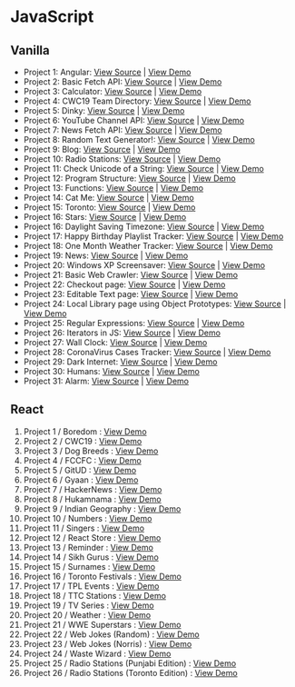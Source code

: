 # JavaScript

## Vanilla

- Project 1: Angular: [View Source](https://github.com/tpkahlon/javascript) | [View Demo](https://elegant-mccarthy-ef40e6.netlify.com/#!/)
- Project 2: Basic Fetch API: [View Source](https://github.com/tpkahlon/javascript) | [View Demo](https://tpkahlon.github.io/javascript/basic-fetch-api)
- Project 3: Calculator: [View Source](https://github.com/tpkahlon/javascript) | [View Demo](https://tpkahlon.github.io/javascript/calculator)
- Project 4: CWC19 Team Directory: [View Source](https://github.com/tpkahlon/javascript) | [View Demo](https://upbeat-golick-be5f11.netlify.com/#!/)
- Project 5: Dinky: [View Source](https://github.com/tpkahlon/javascript) | [View Demo](https://tpkahlon.github.io/javascript/dinky)
- Project 6: YouTube Channel API: [View Source](https://github.com/tpkahlon/javascript) | [View Demo](https://tpkahlon.github.io/javascript/jaanmahal-vlogs)
- Project 7: News Fetch API: [View Source](https://github.com/tpkahlon/javascript) | [View Demo](https://tpkahlon.github.io/javascript/news-fetch-api)
- Project 8: Random Text Generator!: [View Source](https://github.com/tpkahlon/javascript) | [View Demo](https://tpkahlon.github.io/javascript/random-text-generator)
- Project 9: Blog: [View Source](https://github.com/tpkahlon/javascript) | [View Demo](https://quirky-benz-c762ef.netlify.com/)
- Project 10: Radio Stations: [View Source](https://github.com/tpkahlon/javascript) | [View Demo](https://tpkahlon.github.io/javascript/radio-app)
- Project 11: Check Unicode of a String: [View Source](https://github.com/tpkahlon/javascript) | [View Demo](https://tpkahlon.github.io/javascript/check-unicode)
- Project 12: Program Structure: [View Source](https://github.com/tpkahlon/javascript) | [View Demo](https://tpkahlon.github.io/javascript/program-structure)
- Project 13: Functions: [View Source](https://github.com/tpkahlon/javascript) | [View Demo](https://tpkahlon.github.io/javascript/functions)
- Project 14: Cat Me: [View Source](https://github.com/tpkahlon/javascript) | [View Demo](https://tpkahlon.github.io/javascript/cat-gallery)
- Project 15: Toronto: [View Source](https://github.com/tpkahlon/javascript) | [View Demo](https://tpkahlon.github.io/javascript/toronto)
- Project 16: Stars: [View Source](https://github.com/tpkahlon/javascript) | [View Demo](https://tpkahlon.github.io/javascript/stars)
- Project 16: Daylight Saving Timezone: [View Source](https://github.com/tpkahlon/javascript) | [View Demo](https://tpkahlon.github.io/javascript/1)
- Project 17: Happy Birthday Playlist Tracker: [View Source](https://github.com/tpkahlon/javascript) | [View Demo](https://tpkahlon.github.io/javascript/2)
- Project 18: One Month Weather Tracker: [View Source](https://github.com/tpkahlon/javascript) | [View Demo](https://tpkahlon.github.io/javascript/3)
- Project 19: News: [View Source](https://github.com/tpkahlon/javascript) | [View Demo](https://tpkahlon.github.io/javascript/21)
- Project 20: Windows XP Screensaver: [View Source](https://github.com/tpkahlon/javascript) | [View Demo](https://tpkahlon.github.io/javascript/15)
- Project 21: Basic Web Crawler: [View Source](https://github.com/tpkahlon/javascript) | [View Demo](https://tpkahlon.github.io/javascript/16)
- Project 22: Checkout page: [View Source](https://github.com/tpkahlon/javascript) | [View Demo](https://tpkahlon.github.io/javascript/17)
- Project 23: Editable Text page: [View Source](https://github.com/tpkahlon/javascript) | [View Demo](https://tpkahlon.github.io/javascript/18)
- Project 24: Local Library page using Object Prototypes: [View Source](https://github.com/tpkahlon/javascript) | [View Demo](https://tpkahlon.github.io/javascript/19)
- Project 25: Regular Expressions: [View Source](https://github.com/tpkahlon/javascript) | [View Demo](https://tpkahlon.github.io/javascript/22)
- Project 26: Iterators in JS: [View Source](https://github.com/tpkahlon/javascript) | [View Demo](https://tpkahlon.github.io/javascript/24)
- Project 27: Wall Clock: [View Source](https://github.com/tpkahlon/javascript) | [View Demo](https://tpkahlon.github.io/javascript/25)
- Project 28: CoronaVirus Cases Tracker: [View Source](https://github.com/tpkahlon/javascript) | [View Demo](https://tpkahlon.github.io/javascript/29)
- Project 29: Dark Internet: [View Source](https://github.com/tpkahlon/javascript) | [View Demo](https://tpkahlon.github.io/javascript/26)
- Project 30: Humans: [View Source](https://github.com/tpkahlon/javascript) | [View Demo](https://tpkahlon.github.io/javascript/27A)
- Project 31: Alarm: [View Source](https://github.com/tpkahlon/javascript) | [View Demo](https://tpkahlon.github.io/javascript/23)

## React

1. Project 1 / Boredom : [View Demo](https://wonderful-swanson-2233c4.netlify.com/)
2. Project 2 / CWC19 : [View Demo](https://youthful-bassi-42a1e5.netlify.com/)
3. Project 3 / Dog Breeds : [View Demo](https://kind-meninsky-ae7cc3.netlify.com/)
4. Project 4 / FCCFC : [View Demo](https://compassionate-dubinsky-2d2555.netlify.com/)
5. Project 5 / GitUD : [View Demo](https://happy-lewin-3ff6a4.netlify.com/)
6. Project 6 / Gyaan : [View Demo](https://dazzling-volhard-b5528e.netlify.com/)
7. Project 7 / HackerNews : [View Demo](https://jovial-fermi-0158b7.netlify.com/)
8. Project 8 / Hukamnama : [View Demo](https://elastic-hodgkin-cc54dc.netlify.com/)
9. Project 9 / Indian Geography : [View Demo](https://amazing-murdock-0805dc.netlify.com/)
10. Project 10 / Numbers : [View Demo](https://blissful-cray-bf15cc.netlify.com/)
11. Project 11 / Singers : [View Demo](https://awesome-shirley-28fade.netlify.com/)
12. Project 12 / React Store : [View Demo](https://stoic-aryabhata-28792d.netlify.com/)
13. Project 13 / Reminder : [View Demo](https://cocky-nightingale-3a6e72.netlify.com/)
14. Project 14 / Sikh Gurus : [View Demo](https://eager-shockley-41b58e.netlify.com/)
15. Project 15 / Surnames : [View Demo](https://sad-heisenberg-f93eac.netlify.com/)
16. Project 16 / Toronto Festivals : [View Demo](https://determined-roentgen-84b6db.netlify.com/)
17. Project 17 / TPL Events : [View Demo](https://keen-babbage-e81c71.netlify.com/)
18. Project 18 / TTC Stations : [View Demo](https://distracted-mestorf-486189.netlify.com/)
19. Project 19 / TV Series : [View Demo](https://quizzical-davinci-670359.netlify.com/)
20. Project 20 / Weather : [View Demo](https://elastic-hodgkin-a00af3.netlify.com/)
21. Project 21 / WWE Superstars : [View Demo](https://flamboyant-euler-c6c228.netlify.com/)
22. Project 22 / Web Jokes (Random) : [View Demo](https://sad-haibt-f5ecd8.netlify.com/)
23. Project 23 / Web Jokes (Norris) : [View Demo](https://cocky-bohr-541c8f.netlify.com/)
24. Project 24 / Waste Wizard : [View Demo](https://peaceful-euclid-06fc35.netlify.com/)
25. Project 25 / Radio Stations (Punjabi Edition) : [View Demo](https://nifty-elion-3c0ba6.netlify.com/)
26. Project 26 / Radio Stations (Toronto Edition) : [View Demo](https://jolly-newton-ec1afa.netlify.com/)
